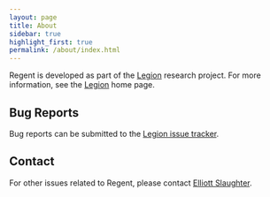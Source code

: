 ```yaml
---
layout: page
title: About
sidebar: true
highlight_first: true
permalink: /about/index.html
---
```


Regent is developed as part of the
[Legion](http://legion.stanford.edu/) research project. For more
information, see the [Legion](http://legion.stanford.edu/) home page.

## Bug Reports

Bug reports can be submitted to the [Legion issue
tracker](https://github.com/StanfordLegion/legion/issues).

## Contact

For other issues related to Regent, please contact [Elliott
Slaughter](https://elliottslaughter.com/about/).
